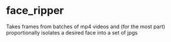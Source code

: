 # face_ripper
Takes frames from batches of mp4 videos and (for the most part) proportionally isolates a desired face into a set of jpgs
